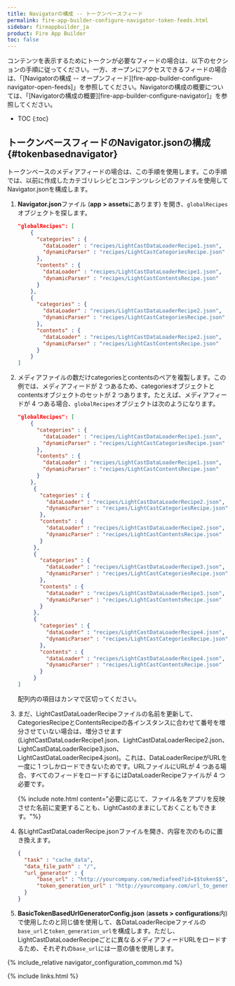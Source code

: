 ```yaml
---
title: Navigatorの構成 -- トークンベースフィード
permalink: fire-app-builder-configure-navigator-token-feeds.html
sidebar: fireappbuilder_ja
product: Fire App Builder
toc: false
---
```


コンテンツを表示するためにトークンが必要なフィードの場合は、以下のセクションの手順に従ってください。一方、オープンにアクセスできるフィードの場合は、「[Navigatorの構成 -- オープンフィード][fire-app-builder-configure-navigator-open-feeds]」を参照してください。Navigatorの構成の概要については、「[Navigatorの構成の概要][fire-app-builder-configure-navigator]」を参照してください。

* TOC
{:toc}

## トークンベースフィードのNavigator.jsonの構成 {#tokenbasednavigator}

トークンベースのメディアフィードの場合は、この手順を使用します。この手順では、以前に作成したカテゴリレシピとコンテンツレシピのファイルを使用してNavigator.jsonを構成します。

1.  **Navigator.json**ファイル (**app > assets**にあります) を開き、`globalRecipes`オブジェクトを探します。

    ```json
    "globalRecipes": [
        {
          "categories" : {
            "dataLoader" : "recipes/LightCastDataLoaderRecipe1.json",
            "dynamicParser" : "recipes/LightCastCategoriesRecipe.json"
          },
          "contents" : {
            "dataLoader" : "recipes/LightCastDataLoaderRecipe1.json",
            "dynamicParser" : "recipes/LightCastContentsRecipe.json"
          }
        },
        {
          "categories" : {
            "dataLoader" : "recipes/LightCastDataLoaderRecipe2.json",
            "dynamicParser" : "recipes/LightCastCategoriesRecipe.json"
          },
          "contents" : {
            "dataLoader" : "recipes/LightCastDataLoaderRecipe2.json",
            "dynamicParser" : "recipes/LightCastContentsRecipe.json"
          }
        }
    ]
    ```

2.  メディアファイルの数だけcategoriesとcontentsのペアを複製します。この例では、メディアフィードが 2 つあるため、categoriesオブジェクトとcontentsオブジェクトのセットが 2 つあります。たとえば、メディアフィードが 4 つある場合、`globalRecipes`オブジェクトは次のようになります。

    ```json
    "globalRecipes": [
        {
          "categories" : {
            "dataLoader" : "recipes/LightCastDataLoaderRecipe1.json",
            "dynamicParser" : "recipes/LightCastCategoriesRecipe.json"
          },
          "contents" : {
            "dataLoader" : "recipes/LightCastDataLoaderRecipe1.json",
            "dynamicParser" : "recipes/LightCastContentsRecipe.json"
          }
        },
         {
           "categories" : {
             "dataLoader" : "recipes/LightCastDataLoaderRecipe2.json",
             "dynamicParser" : "recipes/LightCastCategoriesRecipe.json"
           },
           "contents" : {
             "dataLoader" : "recipes/LightCastDataLoaderRecipe2.json",
             "dynamicParser" : "recipes/LightCastContentsRecipe.json"
           }
         },
         {
           "categories" : {
             "dataLoader" : "recipes/LightCastDataLoaderRecipe3.json",
             "dynamicParser" : "recipes/LightCastCategoriesRecipe.json"
           },
           "contents" : {
             "dataLoader" : "recipes/LightCastDataLoaderRecipe3.json",
             "dynamicParser" : "recipes/LightCastContentsRecipe.json"
           }
         },
         {
           "categories" : {
             "dataLoader" : "recipes/LightCastDataLoaderRecipe4.json",
             "dynamicParser" : "recipes/LightCastCategoriesRecipe.json"
           },
           "contents" : {
             "dataLoader" : "recipes/LightCastDataLoaderRecipe4.json",
             "dynamicParser" : "recipes/LightCastContentsRecipe.json"
           }
         }
    ]
    ```
    
    配列内の項目はカンマで区切ってください。 
    
3. まだ、LightCastDataLoaderRecipeファイルの名前を更新して、CategoriesRecipeとContentsRecipeの各インスタンスに合わせて番号を増分させていない場合は、増分させます (LightCastDataLoaderRecipe1.json、LightCastDataLoaderRecipe2.json、LightCastDataLoaderRecipe3.json、LightCastDataLoaderRecipe4.json)。これは、DataLoaderRecipeがURLを一度に 1 つしかロードできないためです。URLファイルにURLが 4 つある場合、すべてのフィードをロードするにはDataLoaderRecipeファイルが 4 つ必要です。
    
    {% include note.html content="必要に応じて、ファイル名をアプリを反映させた名前に変更することも、LightCastのままにしておくこともできます。"%}
    
5.  各LightCastDataLoaderRecipe.jsonファイルを開き、内容を次のものに置き換えます。
    
    ```json
    {
      "task" : "cache_data",
      "data_file_path" : "/",
      "url_generator" : {
          "base_url" : "http://yourcompany.com/mediafeed?id=$$token$$",
          "token_generation_url" : "http://yourcompany.com/url_to_generate_token"
      }
    }
    ```
    
6.  **BasicTokenBasedUrlGeneratorConfig.json** (**assets > configurations**内) で使用したのと同じ値を使用して、各DataLoaderRecipeファイルの`base_url`と`token_generation_url`を構成します。ただし、LightCastDataLoaderRecipeごとに異なるメディアフィードURLをロードするため、それぞれの`base_url`には一意の値を使用します。

{% include_relative navigator_configuration_common.md %}

{% include links.html %}